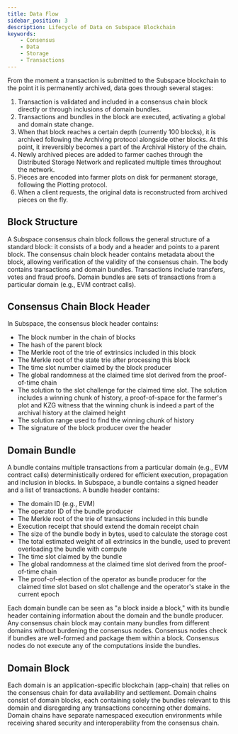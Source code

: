 ```yaml
---
title: Data Flow
sidebar_position: 3
description: Lifecycle of Data on Subspace Blockchain
keywords:
    - Consensus
    - Data
    - Storage
    - Transactions
---
```


From the moment a transaction is submitted to the Subspace blockchain to the point it is permanently archived, data goes through several stages:

1. Transaction is validated and included in a consensus chain block directly or through inclusions of domain bundles.
2. Transactions and bundles in the block are executed, activating a global and domain state change.
3. When that block reaches a certain depth (currently 100 blocks), it is archived following the Archiving protocol alongside other blocks. At this point, it irreversibly becomes a part of the Archival History of the chain.
4. Newly archived pieces are added to farmer caches through the Distributed Storage Network and replicated multiple times throughout the network.
5. Pieces are encoded into farmer plots on disk for permanent storage, following the Plotting protocol.
6. When a client requests, the original data is reconstructed from archived pieces on the fly.

<!-- ![DataFlow](../../src/Images/DataFlow.png) -->

## Block Structure

A Subspace consensus chain block follows the general structure of a standard block: it consists of a body and a header and points to a parent block. The consensus chain block header contains metadata about the block, allowing verification of the validity of the consensus chain. The body contains transactions and domain bundles. Transactions include transfers, votes and fraud proofs. Domain bundles are sets of transactions from a particular domain (e.g., EVM contract calls). 

## Consensus Chain Block Header

In Subspace, the consensus block header contains:
- The block number in the chain of blocks
- The hash of the parent block
- The Merkle root of the trie of extrinsics included in this block
- The Merkle root of the state trie after processing this block
- The time slot number claimed by the block producer
- The global randomness at the claimed time slot derived from the proof-of-time chain
- The solution to the slot challenge for the claimed time slot. The solution includes a winning chunk of history, a proof-of-space for the farmer's plot and KZG witness that the winning chunk is indeed a part of the archival history at the claimed height
- The solution range used to find the winning chunk of history
- The signature of the block producer over the header

## Domain Bundle

A bundle contains multiple transactions from a particular domain (e.g., EVM contract calls) deterministically ordered for efficient execution, propagation and inclusion in blocks. In Subspace, a bundle contains a signed header and a list of transactions. A bundle header contains:
- The domain ID (e.g., EVM)
- The operator ID of the bundle producer
- The Merkle root of the trie of transactions included in this bundle
- Execution receipt that should extend the domain receipt chain
- The size of the bundle body in bytes, used to calculate the storage cost
- The total estimated weight of all extrinsics in the bundle, used to prevent overloading the bundle with compute
- The time slot claimed by the bundle
- The global randomness at the claimed time slot derived from the proof-of-time chain
- The proof-of-election of the operator as bundle producer for the claimed time slot based on slot challenge and the operator's stake in the current epoch

Each domain bundle can be seen as "a block inside a block," with its bundle header containing information about the domain and the bundle producer. Any consensus chain block may contain many bundles from different domains without burdening the consensus nodes. Consensus nodes check if bundles are well-formed and package them within a block. Consensus nodes do not execute any of the computations inside the bundles.

## Domain Block

Each domain is an application-specific blockchain (app-chain) that relies on the consensus chain for data availability and settlement. 
Domain chains consist of domain blocks, each containing solely the bundles relevant to this domain and disregarding any transactions concerning other domains. Domain chains have separate namespaced execution environments while receiving shared security and interoperability from the consensus chain.

<!-- ![DomainChains](../../src/Images/Domain_Chains.png) -->
